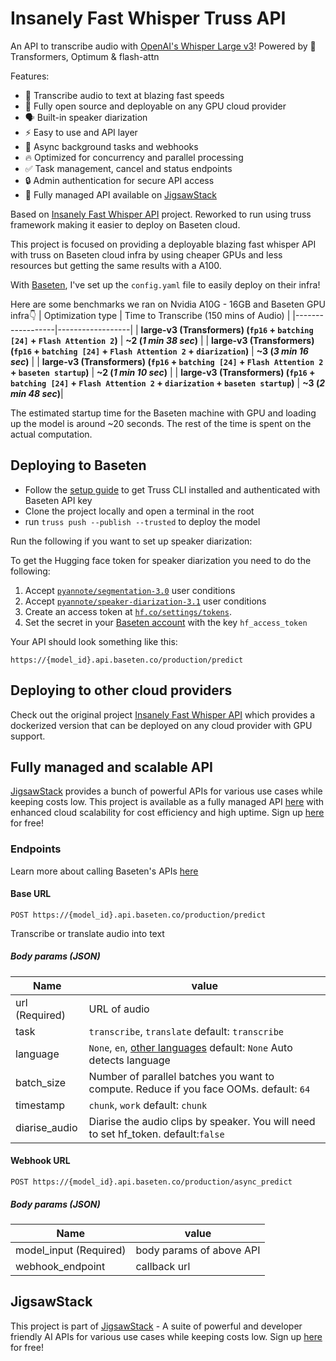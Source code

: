 # Insanely Fast Whisper Truss API
An API to transcribe audio with [OpenAI's Whisper Large v3](https://huggingface.co/openai/whisper-large-v3)! Powered by 🤗 Transformers, Optimum & flash-attn

Features:
* 🎤 Transcribe audio to text at blazing fast speeds
* 📖 Fully open source and deployable on any GPU cloud provider
* 🗣️ Built-in speaker diarization
* ⚡ Easy to use and API layer
* 📃 Async background tasks and webhooks
* 🔥 Optimized for concurrency and parallel processing
* ✅ Task management, cancel and status endpoints
* 🔒 Admin authentication for secure API access
* 🧩 Fully managed API available on [JigsawStack](https://jigsawstack.com/speech-to-text)

Based on [Insanely Fast Whisper API](https://github.com/JigsawStack/insanely-fast-whisper-api) project. Reworked to run using truss framework making it easier to deploy on Baseten cloud.

This project is focused on providing a deployable blazing fast whisper API with truss on Baseten cloud infra by using cheaper GPUs and less resources but getting the same results with a A100. 

With [Baseten](https://www.baseten.co/), I've set up the `config.yaml` file to easily deploy on their infra!


Here are some benchmarks we ran on Nvidia A10G - 16GB and Baseten GPU infra👇
| Optimization type    | Time to Transcribe (150 mins of Audio) |
|------------------|------------------|
| **large-v3 (Transformers) (`fp16` + `batching [24]` + `Flash Attention 2`)** | **~2 (*1 min 38 sec*)**            |
| **large-v3 (Transformers) (`fp16` + `batching [24]` + `Flash Attention 2` + `diarization`)** | **~3 (*3 min 16 sec*)**            |
| **large-v3 (Transformers) (`fp16` + `batching [24]` + `Flash Attention 2` + `baseten startup`)** | **~2 (*1 min 10 sec*)**            |
| **large-v3 (Transformers) (`fp16` + `batching [24]` + `Flash Attention 2` + `diarization` + `baseten startup`)** | **~3 (*2 min 48 sec*)**|

The estimated startup time for the Baseten machine with GPU and loading up the model is around ~20 seconds. The rest of the time is spent on the actual computation.

## Deploying to Baseten
- Follow the [setup guide](https://docs.baseten.co/quickstart#setup) to get Truss CLI installed and authenticated with Baseten API key
- Clone the project locally and open a terminal in the root
- run `truss push --publish --trusted` to deploy the model

Run the following if you want to set up speaker diarization:

To get the Hugging face token for speaker diarization you need to do the following:
1. Accept [`pyannote/segmentation-3.0`](https://hf.co/pyannote/segmentation-3.0) user conditions
2. Accept [`pyannote/speaker-diarization-3.1`](https://hf.co/pyannote/speaker-diarization-3.1) user conditions
3. Create an access token at [`hf.co/settings/tokens`](https://hf.co/settings/tokens).
4. Set the secret in your [Baseten account](https://app.baseten.co/settings/secrets) with the key `hf_access_token`


Your API should look something like this:

```
https://{model_id}.api.baseten.co/production/predict
```

## Deploying to other cloud providers
Check out the original project [Insanely Fast Whisper API](https://github.com/JigsawStack/insanely-fast-whisper-api) which provides a dockerized version that can be deployed on any cloud provider with GPU support.

## Fully managed and scalable API 
[JigsawStack](https://jigsawstack.com) provides a bunch of powerful APIs for various use cases while keeping costs low. This project is available as a fully managed API [here](https://jigsawstack.com/speech-to-text) with enhanced cloud scalability for cost efficiency and high uptime. Sign up [here](https://jigsawstack.com) for free!

### Endpoints

Learn more about calling Baseten's APIs [here](https://docs.baseten.co/invoke/quickstart)

#### Base URL
```
POST https://{model_id}.api.baseten.co/production/predict
```

Transcribe or translate audio into text
##### Body params (JSON)
| Name    | value |
|------------------|------------------|
| url (Required) |  URL of audio |
| task | `transcribe`, `translate`  default: `transcribe` |
| language | `None`, `en`, [other languages](https://huggingface.co/openai/whisper-large-v3) default: `None` Auto detects language
| batch_size | Number of parallel batches you want to compute. Reduce if you face OOMs. default: `64` |
| timestamp | `chunk`, `work`  default: `chunk` |
| diarise_audio | Diarise the audio clips by speaker. You will need to set hf_token. default:`false` |

#### Webhook URL
```
POST https://{model_id}.api.baseten.co/production/async_predict
```

##### Body params (JSON)
| Name    | value |
|------------------|------------------|
| model_input (Required) |  body params of above API |
| webhook_endpoint | callback url |


## JigsawStack
This project is part of [JigsawStack](https://jigsawstack.com) - A suite of powerful and developer friendly AI APIs for various use cases while keeping costs low. Sign up [here](https://jigsawstack.com) for free!